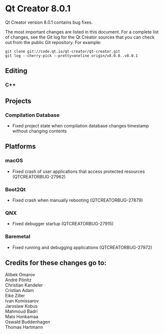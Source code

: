 Qt Creator 8.0.1
================

Qt Creator version 8.0.1 contains bug fixes.

The most important changes are listed in this document. For a complete list of
changes, see the Git log for the Qt Creator sources that you can check out from
the public Git repository. For example:

    git clone git://code.qt.io/qt-creator/qt-creator.git
    git log --cherry-pick --pretty=oneline origin/v8.0.0..v8.0.1

Editing
-------

### C++

Projects
--------

### Compilation Database

* Fixed project state when compilation database changes timestamp without
  changing contents

Platforms
---------

### macOS

* Fixed crash of user applications that access protected resources
  (QTCREATORBUG-27962)

### Boot2Qt

* Fixed crash when manually rebooting (QTCREATORBUG-27879)

### QNX

* Fixed debugger startup (QTCREATORBUG-27915)

### Baremetal

* Fixed running and debugging applications (QTCREATORBUG-27972)

Credits for these changes go to:
--------------------------------
Alibek Omarov  
André Pönitz  
Christian Kandeler  
Cristian Adam  
Eike Ziller  
Ivan Komissarov  
Jaroslaw Kobus  
Mahmoud Badri  
Mats Honkamaa  
Oswald Buddenhagen  
Thomas Hartmann  
